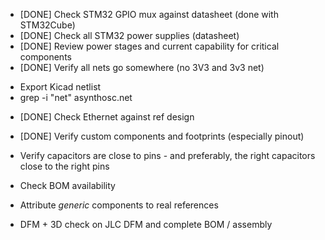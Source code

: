 * [DONE] Check STM32 GPIO mux against datasheet (done with STM32Cube)
* [DONE] Check all STM32 power supplies (datasheet)
* [DONE] Review power stages and current capability for critical components
* [DONE] Verify all nets go somewhere (no 3V3 and 3v3 net)
- Export Kicad netlist
- grep -i "net" asynthosc.net
* [DONE] Check Ethernet against ref design

* [DONE] Verify custom components and footprints (especially pinout)
* Verify capacitors are close to pins - and preferably, the right capacitors close to the right pins

* Check BOM availability
* Attribute _generic_ components to real references
* DFM + 3D check on JLC DFM and complete BOM / assembly

